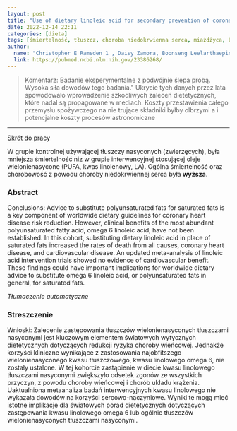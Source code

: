 ```yaml
---
layout: post
title: "Use of dietary linoleic acid for secondary prevention of coronary heart disease and death: evaluation of recovered data from the Sydney Diet Heart Study and updated meta-analysis "
date: 2022-12-14 22:11
categories: [dieta]
tags: [śmiertelność, tłuszcz, choroba niedokrwienna serca, miażdżyca, LA, kwas linolenowy]
author:
  name: "Christopher E Ramsden 1 , Daisy Zamora, Boonseng Leelarthaepin, Sharon F Majchrzak-Hong, Keturah R Faurot, Chirayath M Suchindran, Amit Ringel, John M Davis, Joseph R Hibbeln "
  link: https://pubmed.ncbi.nlm.nih.gov/23386268/
---
```


> Komentarz:
> Badanie eksperymentalne z podwójnie ślepa próbą. Wysoka siła dowodów tego badania."
> Ukrycie tych danych przez lata spowodowało wprowadzenie szkodliwych zaleceń dietetycznych, które nadal są propagowane w mediach. Koszty przestawienia całego przemysłu spożywczego na nie trujące składniki byłby olbrzymi a i potencjalne koszty procesów astronomiczne
> 
<hr>

[Skrót do pracy](https://pubmed.ncbi.nlm.nih.gov/23386268/) 

W grupie kontrolnej używającej tłuszczy nasyconych (zwierzęcych), była mniejsza śmiertelność niz w grupie interwencyjnej stosującej oleje wielonienasycone (PUFA, kwas linolenowy, LA). Ogólna śmiertelność oraz chorobowość z powodu choroby niedokrwiennej serca była **wyższa**.

### Abstract
Conclusions: Advice to substitute polyunsaturated fats for saturated fats is a key component of worldwide dietary guidelines for coronary heart disease risk reduction. However, clinical benefits of the most abundant polyunsaturated fatty acid, omega 6 linoleic acid, have not been established. In this cohort, substituting dietary linoleic acid in place of saturated fats increased the rates of death from all causes, coronary heart disease, and cardiovascular disease. An updated meta-analysis of linoleic acid intervention trials showed no evidence of cardiovascular benefit. These findings could have important implications for worldwide dietary advice to substitute omega 6 linoleic acid, or polyunsaturated fats in general, for saturated fats.

*Tłumaczenie automatyczne*

### Streszczenie
Wnioski: Zalecenie zastępowania tłuszczów wielonienasyconych tłuszczami nasyconymi jest kluczowym elementem światowych wytycznych dietetycznych dotyczących redukcji ryzyka choroby wieńcowej. Jednakże korzyści kliniczne wynikające z zastosowania najobfitszego wielonienasyconego kwasu tłuszczowego, kwasu linolowego omega 6, nie zostały ustalone. W tej kohorcie zastąpienie w diecie kwasu linolowego tłuszczami nasyconymi zwiększyło odsetek zgonów ze wszystkich przyczyn, z powodu choroby wieńcowej i chorób układu krążenia. Uaktualniona metaanaliza badań interwencyjnych kwasu linolowego nie wykazała dowodów na korzyści sercowo-naczyniowe. Wyniki te mogą mieć istotne implikacje dla światowych porad dietetycznych dotyczących zastępowania kwasu linolowego omega 6 lub ogólnie tłuszczów wielonienasyconych tłuszczami nasyconymi.
